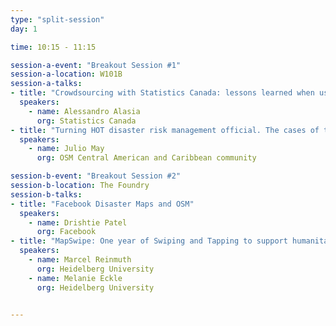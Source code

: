 ```yaml
---
type: "split-session"
day: 1

time: 10:15 - 11:15

session-a-event: "Breakout Session #1"
session-a-location: W101B
session-a-talks:
- title: "Crowdsourcing with Statistics Canada: lessons learned when using OSM for the purpose of national statistics"
  speakers:
    - name: Alessandro Alasia
      org: Statistics Canada
- title: "Turning HOT disaster risk management official. The cases of the local governments of Sarapiquí, Costa Rica and Jarabacoa, Dominican Republic"
  speakers:
    - name: Julio May
      org: OSM Central American and Caribbean community

session-b-event: "Breakout Session #2"
session-b-location: The Foundry
session-b-talks:
- title: "Facebook Disaster Maps and OSM"
  speakers:
    - name: Drishtie Patel
      org: Facebook
- title: "MapSwipe: One year of Swiping and Tapping to support humanitarian mapping"
  speakers:
    - name: Marcel Reinmuth
      org: Heidelberg University
    - name: Melanie Eckle
      org: Heidelberg University


---
```

